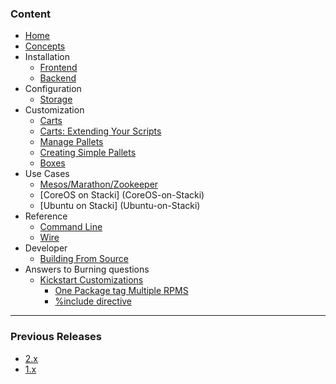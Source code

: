 ### Content

* [Home](Home)
* [Concepts](Concepts)
* Installation
  * [Frontend](Frontend-Installation)
  * [Backend](Backend-Installation)
* Configuration
  * [Storage](Storage-Configuration)
* Customization
  * [Carts](Carts)
  * [Carts: Extending Your Scripts](Extend-Your-Scripts)
  * [Manage Pallets](Manage-Pallets)
  * [Creating Simple Pallets](Creating-Simple-Pallets)
  * [Boxes](Boxes) 
* Use Cases
  * [Mesos/Marathon/Zookeeper](Mesos-Marathon-Zookeeper-Use-Case)
  * [CoreOS on Stacki] (CoreOS-on-Stacki)
  * [Ubuntu on Stacki] (Ubuntu-on-Stacki)
* Reference
  * [Command Line](CLI-documentation) 
  * [Wire](Wire-Reference)
* Developer
  * [Building From Source](Building-From-Source)
* Answers to Burning questions
  * [Kickstart Customizations](Kickstart-Customizations)
    * [One Package tag Multiple RPMS](One-package-tag-for-multiple-rpms)
    * [%include directive](include-directive)

***

### Previous Releases 

* [2.x](https://github.com/StackIQ/stacki-documentation-2.x/wiki)
* [1.x](https://github.com/StackIQ/stacki-documentation-1.x/wiki)


